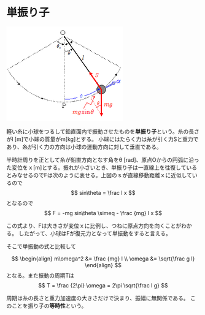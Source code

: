 # 単振り子
![](./img/tan_huriko.png)

軽い糸に小球をつるして鉛直面内で振動させたものを**単振り子**という。糸の長さがl [m]で小球の質量がm[kg]とする。
小球にはたらく力は糸が引く力Sと重力であり、糸が引く力の方向は小球の運動方向に対して垂直である。

半時計周りを正として糸が鉛直方向となす角をθ [rad]、原点Oからの円弧に沿った変位をｘ[m]とする。振れが小さいとき、単振り子は一直線上を往復しているとみなせるのでFは次のように表せる。上図のｓが直線移動距離ｘに近似しているので
$$
sin\theta = \frac l x
$$
となるので
$$
F = -mg sin\theta \simeq - \frac {mg} l x
$$

この式より、Fは大きさが変位ｘに比例し、つねに原点方向を向くことがわかる。
したがって、小球はFが復元力となって単振動をすると言える。

そこで単振動の式と比較して

$$
\begin{align}
m\omega^2 &= \frac {mg} l \\
\omega &= \sqrt{\frac g l}
\end{align}
$$
となる。また振動の周期Tは
$$
T = \frac {2\pi} \omega = 2\pi \sqrt{\frac l g}
$$

周期は糸の長さと重力加速度の大きさだけで決まり、振幅に無関係である。
このことを振り子の**等時性**という。
